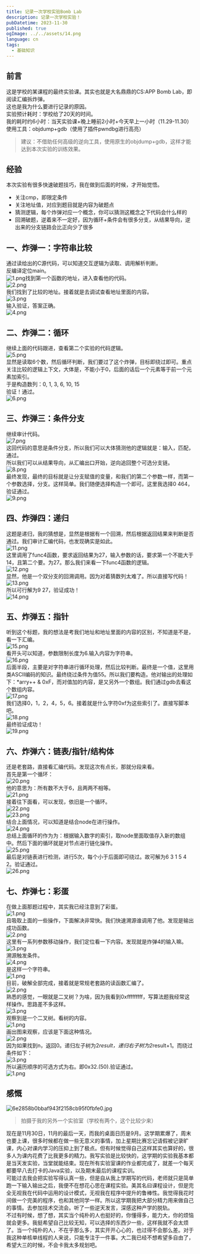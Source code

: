 ```yaml
---
title: 记录一次学校实验Bomb Lab
description: 记录一次学校实验！
pubDatetime: 2023-11-30
published: true
ogImage: ../../assets/14.png
language: cn
tags:
  - 基础知识
---
```

## 前言
这是学校的某课程的最终实验课。其实也就是大名鼎鼎的CS:APP Bomb Lab，即阅读汇编拆炸弹。<br />这也是我为什么要进行记录的原因。<br />实验预计耗时：学校给了20天的时间。<br />我的耗时约6小时：当天实验课+晚上睡前2小时+今天早上一小时（11.29-11.30）<br />使用工具：objdump+gdb（使用了插件pwndbg进行高亮）
> 建议：不借助任何高级的逆向工具，使用原生的objdump+gdb，这样才能达到本次实验的训练效果。

## 经验
本次实验有很多快速破题技巧，我在做到后面的时候，才开始觉悟。

- 关注cmp，即限定条件
- 关注地址值，对应到题目就是内容为破题点
- 猜测逻辑，每个炸弹对应一个概念，你可以猜测这概念之下代码会什么样的
- 回溯破题，逆着来不一定好，因为循环+条件会有很多分支，从结果导向，逆出来的分支链路会比正向少了很多
## 一、炸弹一：字符串比较
通过读给出的C源代码，可以知道交互逻辑为读取、调用解析判断。<br />反编译定位main。<br />![1.png](https://cdn.nlark.com/yuque/0/2023/png/29466846/1701319957440-355fe92d-8840-48c7-a2ac-0806a27062c0.png#averageHue=%2310151c&clientId=uf59f7bee-e2cf-4&from=paste&height=521&id=ud0b44ace&originHeight=782&originWidth=1432&originalType=binary&ratio=1.5&rotation=0&showTitle=false&size=166554&status=done&style=none&taskId=u96c64bf1-59da-4255-acff-c2305fdeea6&title=&width=954.6666666666666)找到第一个函数的地址，进入查看他的代码。<br />![2.png](https://cdn.nlark.com/yuque/0/2023/png/29466846/1701320022401-f20ac823-7d1a-4c67-83f2-892e7bc4d2b3.png#averageHue=%23131a22&clientId=uf59f7bee-e2cf-4&from=paste&height=126&id=ua5bb25a7&originHeight=189&originWidth=698&originalType=binary&ratio=1.5&rotation=0&showTitle=false&size=32816&status=done&style=none&taskId=u02659618-dafb-4b96-ae2b-c06fa3cefa4&title=&width=465.3333333333333)<br />我们找到了比较的地址。接着就是去调试查看地址里面的内容。<br />![3.png](https://cdn.nlark.com/yuque/0/2023/png/29466846/1701320048432-4f05d329-7e3d-48b3-a1ef-6718be5dca88.png#averageHue=%2305090d&clientId=uf59f7bee-e2cf-4&from=paste&height=69&id=u12961cdb&originHeight=103&originWidth=605&originalType=binary&ratio=1.5&rotation=0&showTitle=false&size=22383&status=done&style=none&taskId=ucab003ee-4ae6-457b-918e-1b9d983659c&title=&width=403.3333333333333)<br />输入验证，答案正确。<br />![4.png](https://cdn.nlark.com/yuque/0/2023/png/29466846/1701320091647-2023f68e-c5ca-479f-b5c3-2cf4e755e309.png#averageHue=%23060a0e&clientId=uf59f7bee-e2cf-4&from=paste&height=92&id=ua4c11fa5&originHeight=138&originWidth=514&originalType=binary&ratio=1.5&rotation=0&showTitle=false&size=27914&status=done&style=none&taskId=ue2be2557-3fe6-4bf5-a91d-84f50650437&title=&width=342.6666666666667)

## 二、炸弹二：循环
继续上面的代码跟进，查看第二个实验的代码逻辑。<br />![5.png](https://cdn.nlark.com/yuque/0/2023/png/29466846/1701320147180-e37b867f-7ca8-43e9-9934-a3195ea3c07b.png#averageHue=%23121821&clientId=uf59f7bee-e2cf-4&from=paste&height=445&id=u98d26287&originHeight=667&originWidth=752&originalType=binary&ratio=1.5&rotation=0&showTitle=false&size=116797&status=done&style=none&taskId=ueece8f48-7caf-44c7-aa6b-03ceba4b1b8&title=&width=501.3333333333333)<br />显然是读取6个数，然后循环判断，我们要过了这个炸弹，目标即绕过即可。重点关注比较的逻辑上下文，大体是，不能小于0，后面的话后一个元素等于前一个元素加索引。<br />于是构造数列：0, 1, 3, 6, 10, 15<br />验证！通过。<br />![6.png](https://cdn.nlark.com/yuque/0/2023/png/29466846/1701320154374-3541abcd-72e0-4762-bdf2-2c720eb7d2a2.png#averageHue=%23070b10&clientId=uf59f7bee-e2cf-4&from=paste&height=92&id=u1e9a245d&originHeight=138&originWidth=574&originalType=binary&ratio=1.5&rotation=0&showTitle=false&size=33410&status=done&style=none&taskId=ube7dd2c8-571a-47f5-a2d5-31c68cc0241&title=&width=382.6666666666667)

## 三、炸弹三：条件分支
继续审计代码。<br />![7.png](https://cdn.nlark.com/yuque/0/2023/png/29466846/1701320204363-5b6ccdd0-5ffa-4afa-bb5a-7cd2836e7861.png#averageHue=%23121921&clientId=uf59f7bee-e2cf-4&from=paste&height=504&id=u4ac44cc3&originHeight=756&originWidth=594&originalType=binary&ratio=1.5&rotation=0&showTitle=false&size=92015&status=done&style=none&taskId=u30c1fdf9-070f-4ac8-a61c-742be23efa6&title=&width=396)<br />这回代码的意思是条件分支，所以我们可以大体猜测他的逻辑就是：输入，匹配，通过。<br />所以我们可以从结果导向，从汇编出口开始，逆向追回整个可选分支链。<br />![8.png](https://cdn.nlark.com/yuque/0/2023/png/29466846/1701320211065-87063cf9-1e20-457f-a8b4-c3603dddd010.png#averageHue=%23131b25&clientId=uf59f7bee-e2cf-4&from=paste&height=66&id=u9ea8dad7&originHeight=99&originWidth=575&originalType=binary&ratio=1.5&rotation=0&showTitle=false&size=15019&status=done&style=none&taskId=uc0e4a5db-f338-4227-9bbb-5ecbceb2602&title=&width=383.3333333333333)<br />最终发现，最终的目标就是让分支赋值的变量，和我们的第二个参数一样，而第一个参数选择，分支。这样简单。我们随便选择构造一个即可。这里我选择0 464，验证通过。<br />![9.png](https://cdn.nlark.com/yuque/0/2023/png/29466846/1701320235140-f820b99f-8035-42ad-a662-6feb6d5331e0.png#averageHue=%23454241&clientId=uf59f7bee-e2cf-4&from=paste&height=137&id=uc47d97ae&originHeight=206&originWidth=698&originalType=binary&ratio=1.5&rotation=0&showTitle=false&size=27587&status=done&style=none&taskId=u29dea587-10bd-4fbd-8b39-083b63cef72&title=&width=465.3333333333333)

## 四、炸弹四：递归
这题是递归，我的猜想是，显然是根据有一个回溯，然后根据返回结果来判断是否通过。我们审计汇编代码，也发现确实是如此。<br />![11.png](https://cdn.nlark.com/yuque/0/2023/png/29466846/1701320289704-216b9521-b5ac-4863-afe0-8cad5728a2c7.png#averageHue=%23131920&clientId=uf59f7bee-e2cf-4&from=paste&height=607&id=u270181cb&originHeight=911&originWidth=1078&originalType=binary&ratio=1.5&rotation=0&showTitle=false&size=138957&status=done&style=none&taskId=u02d1486b-d473-41a5-9b6a-5c950bf0dc1&title=&width=718.6666666666666)<br />这里调用了func4函数，要求返回结果为27，输入参数的话，要求第一个不能大于14，且第二个要。为27。那么我们来看一下func4函数的逻辑。<br />![12.png](https://cdn.nlark.com/yuque/0/2023/png/29466846/1701320312269-17ce0fd6-6d64-46e0-96db-975bc4f89c7f.png#averageHue=%2312171e&clientId=uf59f7bee-e2cf-4&from=paste&height=447&id=ue4e08441&originHeight=671&originWidth=1025&originalType=binary&ratio=1.5&rotation=0&showTitle=false&size=76575&status=done&style=none&taskId=ud19ca0aa-785a-4f1b-80ed-71f229773b6&title=&width=683.3333333333334)<br />显然，他是一个双分支的回溯调用。因为对着猜数列太难了。所以直接写代码！<br />![13.png](https://cdn.nlark.com/yuque/0/2023/png/29466846/1701320316682-cd00dbb3-4904-48b5-8f50-11c746323c12.png#averageHue=%23283a4a&clientId=uf59f7bee-e2cf-4&from=paste&height=1165&id=u97b02f82&originHeight=1748&originWidth=860&originalType=binary&ratio=1.5&rotation=0&showTitle=false&size=160701&status=done&style=none&taskId=ubec858ae-c0d7-4a4d-9e1b-48457a5790b&title=&width=573.3333333333334)<br />所以可行解为9 27，验证成功！<br />![14.png](https://cdn.nlark.com/yuque/0/2023/png/29466846/1701320340936-09febd1e-80e2-4570-92f9-610677999cfd.png#averageHue=%23070a0e&clientId=uf59f7bee-e2cf-4&from=paste&height=183&id=uee1edf35&originHeight=275&originWidth=933&originalType=binary&ratio=1.5&rotation=0&showTitle=false&size=50678&status=done&style=none&taskId=uc2de7695-a098-46e1-a372-35b30183287&title=&width=622)

## 五、炸弹五：指针
听到这个标题，我的想法是考我们地址和地址里面的内容的区别，不知道是不是，看一下汇编。<br />![15.png](https://cdn.nlark.com/yuque/0/2023/png/29466846/1701320395394-f843869f-29ee-450c-9333-1b9958801b6e.png#averageHue=%2312181f&clientId=uf59f7bee-e2cf-4&from=paste&height=409&id=q4Kr0&originHeight=614&originWidth=1159&originalType=binary&ratio=1.5&rotation=0&showTitle=false&size=95226&status=done&style=none&taskId=u8a424ffb-43cf-445d-a077-ee3b310b465&title=&width=772.6666666666666)<br />看开头可以知道，参数限制长度为6.输入内容为字符串。<br />![16.png](https://cdn.nlark.com/yuque/0/2023/png/29466846/1701320407955-eb31f041-5be6-4edb-9821-d1c44223abaf.png#averageHue=%231e3247&clientId=uf59f7bee-e2cf-4&from=paste&height=149&id=u48912e7e&originHeight=223&originWidth=905&originalType=binary&ratio=1.5&rotation=0&showTitle=false&size=30345&status=done&style=none&taskId=u38fb4b61-6a77-4f5c-9e60-5a7c2863fb8&title=&width=603.3333333333334)<br />后面半段，主要是对字符串进行循环处理，然后比较判断。最终是一个值，这里用类ASCII编码的知识。最终绕过条件为值55。所以我们要构造。他对输出的处理如下：*arry++ & 0xF，而对值加的内容，是又另外一个数组。我们通过gdb去看这个数组内容。<br />![17.png](https://cdn.nlark.com/yuque/0/2023/png/29466846/1701320457304-82acacc2-6bac-4b06-a057-6f7320b0935d.png#averageHue=%23c5ab83&clientId=uf59f7bee-e2cf-4&from=paste&height=95&id=u0e8072e3&originHeight=142&originWidth=876&originalType=binary&ratio=1.5&rotation=0&showTitle=false&size=29569&status=done&style=none&taskId=u250974d3-636c-41b9-9682-1b6d50ab647&title=&width=584)<br />我们选择0，1，2，4，5，6。接着就是什么字符0xf为这些索引了。直接写脚本吧。<br />![18.png](https://cdn.nlark.com/yuque/0/2023/png/29466846/1701320485077-22298fa3-c576-4a33-b68c-ac4ed6eeebf7.png#averageHue=%2303182a&clientId=uf59f7bee-e2cf-4&from=paste&height=452&id=u318ca329&originHeight=678&originWidth=1071&originalType=binary&ratio=1.5&rotation=0&showTitle=false&size=49639&status=done&style=none&taskId=u5d41acac-a5d3-42ca-846e-f5704ab9931&title=&width=714)<br />最终验证成功！<br />![19.png](https://cdn.nlark.com/yuque/0/2023/png/29466846/1701320503879-1550e77a-1f2e-4894-9e36-4cd1313b5634.png#averageHue=%23080b10&clientId=uf59f7bee-e2cf-4&from=paste&height=201&id=ub059dcb0&originHeight=302&originWidth=858&originalType=binary&ratio=1.5&rotation=0&showTitle=false&size=47030&status=done&style=none&taskId=u1def9bc1-cd08-4914-9d8c-c68ffcee7c5&title=&width=572)

## 六、炸弹六：链表/指针/结构体
还是老套路，直接看汇编代码。发现这次有点长，那就分段来看。<br />首先是第一个循环：<br />![20.png](https://cdn.nlark.com/yuque/0/2023/png/29466846/1701320594463-52ec3099-5ea9-4b34-8c6a-942b513c65de.png#averageHue=%23131920&clientId=uf59f7bee-e2cf-4&from=paste&height=424&id=u2343e511&originHeight=636&originWidth=1048&originalType=binary&ratio=1.5&rotation=0&showTitle=false&size=102807&status=done&style=none&taskId=uace68b8b-dbfc-48bb-a841-9165dfcb02a&title=&width=698.6666666666666)<br />他的意思为：所有数不大于6，且两两不相等。<br />![21.png](https://cdn.nlark.com/yuque/0/2023/png/29466846/1701320640703-7bcff695-3fd3-4211-9bd9-49b66e44c067.png#averageHue=%23121820&clientId=uf59f7bee-e2cf-4&from=paste&height=119&id=u6b7b69a9&originHeight=179&originWidth=715&originalType=binary&ratio=1.5&rotation=0&showTitle=false&size=31701&status=done&style=none&taskId=u91926ca5-fd4b-49be-96a0-06bf4079158&title=&width=476.6666666666667)<br />接着往下面看，可以发现，依旧是一个循环。<br />![22.png](https://cdn.nlark.com/yuque/0/2023/png/29466846/1701320653215-5faae443-7ce3-4998-ae87-b7d973655143.png#averageHue=%23070a0f&clientId=uf59f7bee-e2cf-4&from=paste&height=30&id=u9974da3b&originHeight=45&originWidth=393&originalType=binary&ratio=1.5&rotation=0&showTitle=false&size=8400&status=done&style=none&taskId=u8354abb5-c4a1-4803-8a3c-457def5547e&title=&width=262)<br />![23.png](https://cdn.nlark.com/yuque/0/2023/png/29466846/1701320660655-2e26c1a9-c64e-4be9-95f9-4dfc5040b1be.png#averageHue=%23080b11&clientId=uf59f7bee-e2cf-4&from=paste&height=101&id=u5b856090&originHeight=151&originWidth=745&originalType=binary&ratio=1.5&rotation=0&showTitle=false&size=62782&status=done&style=none&taskId=uf8136567-9a05-427d-ad85-eb4d45bfff3&title=&width=496.6666666666667)<br />结合上面情况，可以知道是结合node在进行操作。<br />![24.png](https://cdn.nlark.com/yuque/0/2023/png/29466846/1701320666798-1e5edf07-badd-4c15-85dc-03fb3aac61fe.png#averageHue=%23080c12&clientId=uf59f7bee-e2cf-4&from=paste&height=97&id=u3a4c5b2d&originHeight=146&originWidth=474&originalType=binary&ratio=1.5&rotation=0&showTitle=false&size=25370&status=done&style=none&taskId=uc10c5bc3-0a0f-4053-b513-13381939e27&title=&width=316)<br />总结上面循环的作为为：根据输入数字的索引，取node里面取值存入新的数组中。然后下面的循环就是对节点进行链化操作。<br />![25.png](https://cdn.nlark.com/yuque/0/2023/png/29466846/1701320695531-d270b729-a609-4121-aa8f-9e21bae4ba66.png#averageHue=%23121921&clientId=uf59f7bee-e2cf-4&from=paste&height=152&id=uf9c3bf1e&originHeight=228&originWidth=728&originalType=binary&ratio=1.5&rotation=0&showTitle=false&size=42997&status=done&style=none&taskId=ue47a10e6-2469-4c91-af86-d9f3f51474f&title=&width=485.3333333333333)<br />最后是对链表进行检测，进行5次，每个小于后面即可绕过。故可解为6 3 1 5 4 2。验证通过。<br />![26.png](https://cdn.nlark.com/yuque/0/2023/png/29466846/1701320702192-62daf46f-5e37-473e-8e64-38dec5c6ba2b.png#averageHue=%2305080c&clientId=uf59f7bee-e2cf-4&from=paste&height=136&id=u43a48890&originHeight=204&originWidth=733&originalType=binary&ratio=1.5&rotation=0&showTitle=false&size=29962&status=done&style=none&taskId=ubf74e30f-f475-4e73-adcd-ca7599d40a1&title=&width=488.6666666666667)

## 七、炸弹七：彩蛋
在做上面那题过程中，其实我已经注意到了彩蛋。<br />![1.png](https://cdn.nlark.com/yuque/0/2023/png/29466846/1701320775515-d0e1560e-6d80-4f88-8667-04257c667f74.png#averageHue=%23141a23&clientId=uf59f7bee-e2cf-4&from=paste&height=123&id=u46e0b868&originHeight=184&originWidth=986&originalType=binary&ratio=1.5&rotation=0&showTitle=false&size=25429&status=done&style=none&taskId=ubb61522f-c9ea-4068-9a4c-5b8b3cd8ac8&title=&width=657.3333333333334)<br />且吸取上面的一些操作，下面解决非常快。我们快速溯源谁调用了他。发现是输出成功函数。<br />![2.png](https://cdn.nlark.com/yuque/0/2023/png/29466846/1701320779583-2231900b-6488-4662-9ba7-4ebb1f6724d8.png#averageHue=%2312181f&clientId=uf59f7bee-e2cf-4&from=paste&height=256&id=u64e5d972&originHeight=384&originWidth=1337&originalType=binary&ratio=1.5&rotation=0&showTitle=false&size=56959&status=done&style=none&taskId=u1e208aa0-cc8e-4948-9a2c-2f88ca028f7&title=&width=891.3333333333334)<br />这里有一系列参数移动操作，我们定位看一下内容。发现就是炸弹4的输入嘛。<br />![3.png](https://cdn.nlark.com/yuque/0/2023/png/29466846/1701320783009-648f33ac-6520-4f00-810e-f97628f5a192.png#averageHue=%23080b10&clientId=uf59f7bee-e2cf-4&from=paste&height=60&id=uc630fa82&originHeight=90&originWidth=799&originalType=binary&ratio=1.5&rotation=0&showTitle=false&size=26298&status=done&style=none&taskId=u98f8ab95-7b77-4f9e-a951-879dbd62bde&title=&width=532.6666666666666)<br />溯源触发条件。<br />![4.png](https://cdn.nlark.com/yuque/0/2023/png/29466846/1701320787043-3466bc7e-bb90-4260-9955-447f6a20d550.png#averageHue=%23171e26&clientId=uf59f7bee-e2cf-4&from=paste&height=64&id=u6609f6f7&originHeight=96&originWidth=885&originalType=binary&ratio=1.5&rotation=0&showTitle=false&size=15355&status=done&style=none&taskId=ucd9fa092-5db9-4c0e-b8ea-7cd11173f47&title=&width=590)<br />是这样一个字符串。<br />![1.png](https://cdn.nlark.com/yuque/0/2023/png/29466846/1701320859418-690996a1-fa08-4d7d-b1d8-3f477f51264e.png#averageHue=%23080b11&clientId=uf59f7bee-e2cf-4&from=paste&height=49&id=Qwu83&originHeight=74&originWidth=576&originalType=binary&ratio=1.5&rotation=0&showTitle=false&size=15595&status=done&style=none&taskId=u5da8d5b2-07ec-4621-9828-3664ef04c1c&title=&width=384)<br />目前，破解全部完成，接着就是常规老套路的读函数汇编了。<br />![2.png](https://cdn.nlark.com/yuque/0/2023/png/29466846/1701320867224-848d62c1-3786-42ba-8010-3bff8fd392df.png#averageHue=%2312181f&clientId=uf59f7bee-e2cf-4&from=paste&height=423&id=ub09b9114&originHeight=634&originWidth=955&originalType=binary&ratio=1.5&rotation=0&showTitle=false&size=71380&status=done&style=none&taskId=u9ba4463c-6d1b-4290-9d0f-9dd79d68d78&title=&width=636.6666666666666)<br />熟悉的感觉，一眼就是二叉树？为啥，因为我看到0xfffffffff，写算法题我经常这样操作。思路差不多这样。<br />![3.png](https://cdn.nlark.com/yuque/0/2023/png/29466846/1701320873328-b53e25f2-f8fc-4e97-8bc8-d0f5d68463da.png#averageHue=%23344655&clientId=uf59f7bee-e2cf-4&from=paste&height=472&id=u53762a0a&originHeight=708&originWidth=1066&originalType=binary&ratio=1.5&rotation=0&showTitle=false&size=104533&status=done&style=none&taskId=u3d80ed97-71a0-46b4-9a97-59b437a4291&title=&width=710.6666666666666)<br />观察到是一个二叉树。看树的内容。<br />![1.png](https://cdn.nlark.com/yuque/0/2023/png/29466846/1701320939051-288f42f2-6db6-473d-a421-f2bdaafa777b.png#averageHue=%230d1117&clientId=uf59f7bee-e2cf-4&from=paste&height=728&id=u9223052d&originHeight=1092&originWidth=1408&originalType=binary&ratio=1.5&rotation=0&showTitle=false&size=390270&status=done&style=none&taskId=u24d287f9-0837-474f-b14e-72267e349a9&title=&width=938.6666666666666)<br />画出图来观察，应该是下面这种情况。<br />![2.png](https://cdn.nlark.com/yuque/0/2023/png/29466846/1701320942612-918d45d1-f838-4b80-918c-033fa61f7f93.png#averageHue=%23f9f9f9&clientId=uf59f7bee-e2cf-4&from=paste&height=467&id=u05c83916&originHeight=701&originWidth=1107&originalType=binary&ratio=1.5&rotation=0&showTitle=false&size=111541&status=done&style=none&taskId=u6faa88cd-8cc4-48fa-8d72-5323467a12f&title=&width=738)<br />因为如果找到n，返回0。递归左子树为2*result，递归右子树为2*result+1。而绕过条件如下：<br />![3.png](https://cdn.nlark.com/yuque/0/2023/png/29466846/1701320951467-9737ccf4-a22e-4520-b389-abf985157300.png#averageHue=%23223950&clientId=uf59f7bee-e2cf-4&from=paste&height=58&id=u78d2871b&originHeight=87&originWidth=987&originalType=binary&ratio=1.5&rotation=0&showTitle=false&size=17216&status=done&style=none&taskId=u6ea2de31-cf64-4437-bdde-90862cf110d&title=&width=658)<br />所以遍历顺序的可选方式为右。即0x32.(50).验证通过。<br />![1.png](https://cdn.nlark.com/yuque/0/2023/png/29466846/1701320969602-027a7f88-e531-4ad0-bd84-424b4b4fdc66.png#averageHue=%23070a0e&clientId=uf59f7bee-e2cf-4&from=paste&height=343&id=ub9696e69&originHeight=515&originWidth=1201&originalType=binary&ratio=1.5&rotation=0&showTitle=false&size=84569&status=done&style=none&taskId=uead8455f-73dd-4832-8497-5205ed25928&title=&width=800.6666666666666)

## 感慨
![6e2858b0bbaf943f2158cb95f0fbfe0.jpg](https://cdn.nlark.com/yuque/0/2023/jpeg/29466846/1701321770524-a3a1a94c-f84b-4d53-b853-89310c9195c6.jpeg#averageHue=%235c645a&clientId=u9ccb2b36-0efe-4&from=paste&height=2000&id=u5681798a&originHeight=3000&originWidth=4000&originalType=binary&ratio=1.5&rotation=0&showTitle=false&size=1962744&status=done&style=none&taskId=ube016e66-74cc-4d16-8048-4f31478b2bd&title=&width=2666.6666666666665)
> 拍摄于我的另外一个实验室（学校有两个，这个比较少来）

现在是11月30日，11月的最后一天，而我的桌面日历是9月。这学期累爆了，周末也要上课，很多时候都在做一些无意义的事情，加上星期比赛忘记请假被记录旷课，内心对课内学习的压抑上到了极点。但有时候觉得自己这样其实也算好的，很多人为课内花费了比我更多的精力。我写实验是比较快的，这学期的实验我基本都是当天发实验，当堂就能结束。现在所有实验室课的作业都完成了，就差一个每天都要早八去打卡的Java实验，以及期末最后的课程实训。<br />可能过去我会把实验写得认真一些，但是自从我上学期写的代码，老师就只是简单跑一下输入输出之后，我便不在想花心思在课程实验。美其名曰课程设计，但是完全无视我在代码中运用的设计模式，无视我在程序中提升的鲁棒性。我觉得我花时间做一个完美的程序，也和其他同学一样。所以这学期我把大部分精力用来做自己的事情。去参加技术交流会。听了一些逆天发言，深感这种产学的脱轨。<br />不过有时候，想了想，其实当个纯朴的人也挺好的，你懂得多，能力大，你的烦恼就会更多。我挺希望自己比较无知，可以选择的东西少一些，这样我就不会太烦了。当一个纯朴的人，不在乎那么多，其实开开心心的，也过得不会那么差。对于我这种单核单线程的人来说，只能专注于一件事。大二我已经不想希望多自由了，希望大三的时候，不会卡我太多规划吧。

